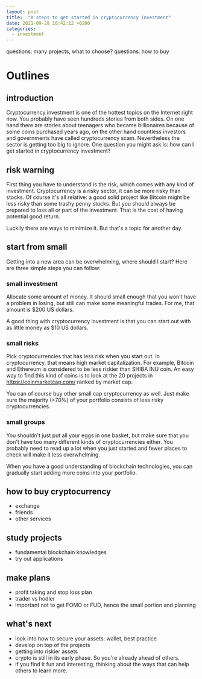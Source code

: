 ```yaml
---
layout: post
title:  "X steps to get started in cryptocurrency investment"
date: 2021-09-28 10:42:12 +0200
categories:
  - investment
---
```


questions: many projects, what to choose?
questions: how to buy

# Outlines
## introduction
Cryptocurrency investment is one of the hottest topics on the Internet right
now. You probably have seen hundreds stories from both sides. On one hand there
are stories about teenagers who became billionaires because of some coins
purchased years ago, on the other hand countless investors and governments have
called cryptocurrency scam. Nevertheless the sector is getting too big to
ignore. One question you might ask is: how can I get started in cryptocurrency
investment?

## risk warning
First thing you have to understand is the risk, which comes with any kind of
investment. Cryptocurrency is a risky sector, it can be more risky than stocks.
Of course it's all relative: a good solid project like Bitcoin might be less
risky than some trashy penny stocks. But you should always be prepared to loss
all or part of the investment. That is the cost of having potential good return.

Luckily there are ways to minimize it. But that's a topic for another day.

## start from small
Getting into a new area can be overwhelming, where should I start? Here are
three simple steps you can follow:
### small investment
Allocate some amount of money. It should small enough that you won't have a
problem in losing, but still can make some meaningful trades. For me, that
amount is $200 US dollars.

A good thing with cryptocurrency investment is that you can start out with as
little money as $10 US dollars.

### small risks
Pick cryptocurrencies that has less risk when you start out. In cryptocurrency,
that means high market capitalization. For example, Bitcoin and Ethereum is
considered to be less riskier than SHIBA INU coin. An easy way to find this kind
of coins is to look at the 20 projects in https://coinmarketcap.com/ ranked by
market cap.

You can of course buy other small cap cryptocurrency as well. Just make sure the
majority (>70%) of your portfolio consists of less risky cryptocurrencies.

### small groups
You shouldn't just put all your eggs in one basket, but make sure that you don't
have too many different kinds of cryptocurrencies either. You probably need to
read up a lot when you just started and fewer places to check will make it less
overwhelming.

When you have a good understanding of blockchain technologies, you can gradually
start adding more coins into your portfolio.

## how to buy cryptocurrency
* exchange
* friends
* other services

## study projects
* fundamental blockchain knowledges
* try out applications

## make plans
* profit taking and stop loss plan
* trader vs hodler
* important not to get FOMO or FUD, hence the small portion and planning

## what's next
* look into how to secure your assets: wallet, best practice
* develop on top of the projects
* getting into riskier assets
* crypto is still in its early phase. So you're already ahead of others.
* if you find it fun and interesting, thinking about the ways that can help
  others to learn more.
